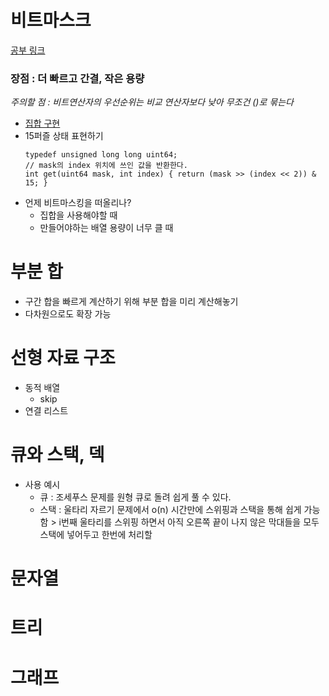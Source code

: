 # 비트마스크
[공부 링크](http://graphics.stanford.edu/~seander/bithacks.html)
### 장점 : 더 빠르고 간결, 작은 용량
*주의할 점 : 비트연산자의 우선순위는 비교 연산자보다 낮아 무조건 ()로 묶는다*
- [집합 구현](https://github.com/rbdus0715/algorithm/blob/main/study2/001_bitmaskBasic.cpp)
- 15퍼즐 상태 표현하기
  ```
  typedef unsigned long long uint64;
  // mask의 index 위치에 쓰인 값을 반환한다.
  int get(uint64 mask, int index) { return (mask >> (index << 2)) & 15; }
  ```
- 언제 비트마스킹을 떠올리나?
  - 집합을 사용해야할 때
  - 만들어야하는 배열 용량이 너무 클 때
# 부분 합
- 구간 합을 빠르게 계산하기 위해 부분 합을 미리 계산해놓기
- 다차원으로도 확장 가능
# 선형 자료 구조
- 동적 배열
  - skip
- 연결 리스트
# 큐와 스택, 덱
- 사용 예시
  - 큐 : 조세푸스 문제를 원형 큐로 돌려 쉽게 풀 수 있다.
  - 스택 : 울타리 자르기 문제에서 o(n) 시간만에 스위핑과 스택을 통해 쉽게 가능함 > i번째 울타리를 스위핑 하면서 아직 오른쪽 끝이 나지 않은 막대들을 모두 스택에 넣어두고 한번에 처리할 
# 문자열

# 트리

# 그래프

